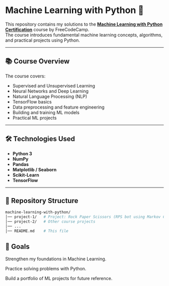 # Machine Learning with Python 🚀  

This repository contains my solutions to the **[Machine Learning with Python Certification](https://www.freecodecamp.org/learn/machine-learning-with-python/)** course by FreeCodeCamp.  
The course introduces fundamental machine learning concepts, algorithms, and practical projects using Python.  

---

## 📚 Course Overview  

The course covers:  
- Supervised and Unsupervised Learning  
- Neural Networks and Deep Learning  
- Natural Language Processing (NLP)  
- TensorFlow basics  
- Data preprocessing and feature engineering  
- Building and training ML models  
- Practical ML projects  

---

## 🛠️ Technologies Used  

- **Python 3**  
- **NumPy**  
- **Pandas**  
- **Matplotlib / Seaborn**  
- **Scikit-Learn**  
- **TensorFlow**  

---

## 📂 Repository Structure  

```bash
machine-learning-with-python/
│── project-1/   # Project: Rock Paper Scissors (RPS bot using Markov Chain)
│── project-2/   # Other course projects
│── ...
│── README.md    # This file
```

## 🎯 Goals

Strengthen my foundations in Machine Learning.

Practice solving problems with Python.

Build a portfolio of ML projects for future reference.

